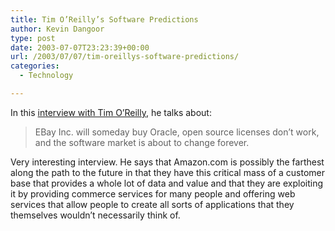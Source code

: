 ```yaml
---
title: Tim O’Reilly’s Software Predictions
author: Kevin Dangoor
type: post
date: 2003-07-07T23:23:39+00:00
url: /2003/07/07/tim-oreillys-software-predictions/
categories:
  - Technology

---
```

In this [interview with Tim O&#8217;Reilly][1], he talks about:

> EBay Inc. will someday buy Oracle, open source licenses don&#8217;t work, and the software market is about to change forever.

Very interesting interview. He says that Amazon.com is possibly the farthest along the path to the future in that they have this critical mass of a customer base that provides a whole lot of data and value and that they are exploiting it by providing commerce services for many people and offering web services that allow people to create all sorts of applications that they themselves wouldn&#8217;t necessarily think of.

 [1]: http://www.idg.se/ArticlePages/idgnet.asp?id=4635 "IDG.se - Allt om it (International Data Group/Sverige)"